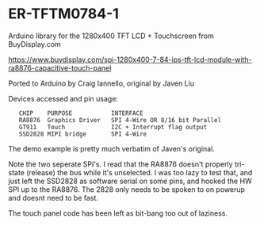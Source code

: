 # ER-TFTM0784-1
Arduino library for the 1280x400 TFT LCD + Touchscreen from BuyDisplay.com

https://www.buydisplay.com/spi-1280x400-7-84-ips-tft-lcd-module-with-ra8876-capacitive-touch-panel

Ported to Arduino by Craig Iannello, original by Javen Liu 


Devices accessed and pin usage:
```
   CHIP    PURPOSE           INTERFACE
   RA8876  Graphics Driver   SPI 4-Wire OR 8/16 bit Parallel
   GT911   Touch             I2C + Interrupt flag output
   SSD2828 MIPI bridge       SPI 4-Wire
```  
The demo example is pretty much verbatim of Javen's original.

Note the two seperate SPI's.  I read that the RA8876 doesn't properly
tri-state (release) the bus while it's unselected. I was too lazy to test
that, and just left the SSD2828 as software serial on some pins,
and hooked the HW SPI up to the RA8876. The 2828 only needs to be spoken 
to on powerup and doesnt need to be fast.

The touch panel code has been left as bit-bang too out of laziness.

